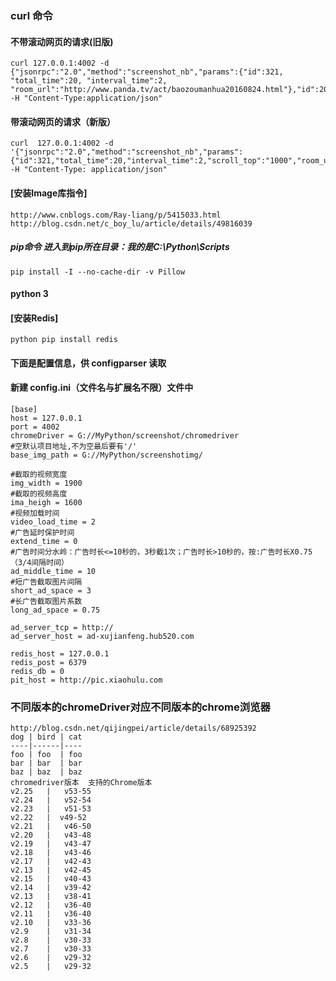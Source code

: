 ### curl 命令
#### 不带滚动网页的请求(旧版)
    curl 127.0.0.1:4002 -d {"jsonrpc":"2.0","method":"screenshot_nb","params":{"id":321, "total_time":20, "interval_time":2, "room_url":"http://www.panda.tv/act/baozoumanhua20160824.html"},"id":200} -H "Content-Type:application/json"
#### 带滚动网页的请求（新版）
    curl  127.0.0.1:4002 -d '{"jsonrpc":"2.0","method":"screenshot_nb","params":{"id":321,"total_time":20,"interval_time":2,"scroll_top":"1000","room_url":"http://www.panda.tv/act/baozoumanhua20160824.html"},"id":200}' -H "Content-Type: application/json"
#### [安装Image库指令]
    http://www.cnblogs.com/Ray-liang/p/5415033.html
    http://blog.csdn.net/c_boy_lu/article/details/49816039
##### pip命令 进入到pip所在目录：我的是C:\Python\Scripts
    pip install -I --no-cache-dir -v Pillow
#### python 3
#### [安装Redis]
    python pip install redis
#### 下面是配置信息，供 configparser 读取
#### 新建 config.ini（文件名与扩展名不限）文件中

    [base]
    host = 127.0.0.1
    port = 4002
    chromeDriver = G://MyPython/screenshot/chromedriver
    #空默认项目地址,不为空最后要有'/'
    base_img_path = G://MyPython/screenshotimg/

    #截取的视频宽度
    img_width = 1900
    #截取的视频高度
    ima_heigh = 1600
    #视频加载时间
    video_load_time = 2
    #广告延时保护时间
    extend_time = 0
    #广告时间分水岭：广告时长<=10秒的，3秒截1次；广告时长>10秒的，按:广告时长X0.75（3/4间隔时间）
    ad_middle_time = 10
    #短广告截取图片间隔
    short_ad_space = 3
    #长广告截取图片系数
    long_ad_space = 0.75

    ad_server_tcp = http://
    ad_server_host = ad-xujianfeng.hub520.com

    redis_host = 127.0.0.1
    redis_post = 6379
    redis_db = 0
    pit_host = http://pic.xiaohulu.com

###  不同版本的chromeDriver对应不同版本的chrome浏览器
    http://blog.csdn.net/qijingpei/article/details/68925392
    dog | bird | cat
    ----|------|----
    foo | foo  | foo
    bar | bar  | bar
    baz | baz  | baz
    chromedriver版本	支持的Chrome版本
    v2.25	|   v53-55
    v2.24	|  	v52-54
    v2.23	|   v51-53
    v2.22	|  v49-52
    v2.21	|  	v46-50
    v2.20	|  	v43-48
    v2.19	|  	v43-47
    v2.18	|  	v43-46
    v2.17	|  	v42-43
    v2.13	|  	v42-45
    v2.15	|  	v40-43
    v2.14	|  	v39-42
    v2.13	|  	v38-41
    v2.12	|  	v36-40
    v2.11	|  	v36-40
    v2.10	|  	v33-36
    v2.9	|  	v31-34
    v2.8	|  	v30-33
    v2.7	|  	v30-33
    v2.6	|  	v29-32
    v2.5	|  	v29-32